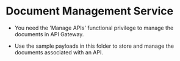 # Document Management Service

* You need the 'Manage APIs' functional privilege to manage the documents in API Gateway.

* Use the sample payloads in this folder to store and manage the documents associated with an API.